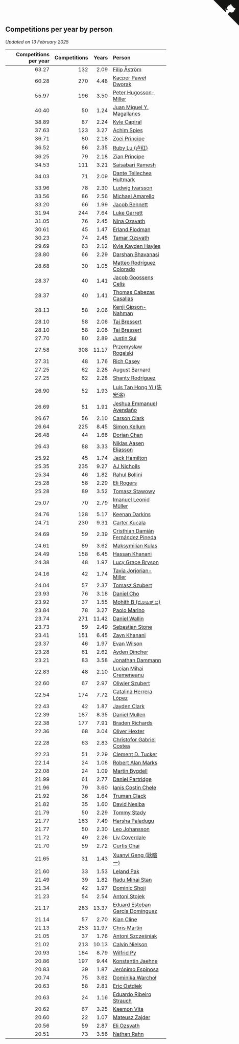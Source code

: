 ## Competitions per year by person

*Updated on 13 February 2025*

| Competitions per year | Competitions | Years | Person |
| ---: | ---: | ---: | :--- |
| 63.27 | 132 | 2.09 | [Filip Åström](https://www.worldcubeassociation.org/persons/2023ASTR01) |
| 60.28 | 270 | 4.48 | [Kacper Paweł Dworak](https://www.worldcubeassociation.org/persons/2020DWOR01) |
| 55.97 | 196 | 3.50 | [Peter Hugosson-Miller](https://www.worldcubeassociation.org/persons/2021HUGO01) |
| 40.40 | 50 | 1.24 | [Juan Miguel Y. Magallanes](https://www.worldcubeassociation.org/persons/2023MAGA09) |
| 38.89 | 87 | 2.24 | [Kyle Capiral](https://www.worldcubeassociation.org/persons/2022CAPI02) |
| 37.63 | 123 | 3.27 | [Achim Spies](https://www.worldcubeassociation.org/persons/2021SPIE01) |
| 36.71 | 80 | 2.18 | [Zoei Principe](https://www.worldcubeassociation.org/persons/2022PRIN09) |
| 36.52 | 86 | 2.35 | [Ruby Lu (卢红)](https://www.worldcubeassociation.org/persons/2022LURU01) |
| 36.25 | 79 | 2.18 | [Zian Principe](https://www.worldcubeassociation.org/persons/2022PRIN08) |
| 34.53 | 111 | 3.21 | [Saisabari Ramesh](https://www.worldcubeassociation.org/persons/2021RAME01) |
| 34.03 | 71 | 2.09 | [Dante Tellechea Hultmark](https://www.worldcubeassociation.org/persons/2023HULT01) |
| 33.96 | 78 | 2.30 | [Ludwig Ivarsson](https://www.worldcubeassociation.org/persons/2022IVAR01) |
| 33.56 | 86 | 2.56 | [Michael Amarello](https://www.worldcubeassociation.org/persons/2022AMAR09) |
| 33.20 | 66 | 1.99 | [Jacob Bennett](https://www.worldcubeassociation.org/persons/2023BENN04) |
| 31.94 | 244 | 7.64 | [Luke Garrett](https://www.worldcubeassociation.org/persons/2017GARR05) |
| 31.05 | 76 | 2.45 | [Nina Ozsvath](https://www.worldcubeassociation.org/persons/2022OZSV03) |
| 30.61 | 45 | 1.47 | [Erland Flodman](https://www.worldcubeassociation.org/persons/2023FLOD01) |
| 30.23 | 74 | 2.45 | [Tamar Ozsvath](https://www.worldcubeassociation.org/persons/2022OZSV04) |
| 29.69 | 63 | 2.12 | [Kyle Kayden Hayles](https://www.worldcubeassociation.org/persons/2022HAYL02) |
| 28.80 | 66 | 2.29 | [Darshan Bhavanasi](https://www.worldcubeassociation.org/persons/2022BHAV01) |
| 28.68 | 30 | 1.05 | [Matteo Rodríguez Colorado](https://www.worldcubeassociation.org/persons/2024COLO04) |
| 28.37 | 40 | 1.41 | [Jacob Goossens Celis](https://www.worldcubeassociation.org/persons/2023CELI06) |
| 28.37 | 40 | 1.41 | [Thomas Cabezas Casallas](https://www.worldcubeassociation.org/persons/2023CASA08) |
| 28.13 | 58 | 2.06 | [Kenji Gipson-Nahman](https://www.worldcubeassociation.org/persons/2023GIPS01) |
| 28.10 | 58 | 2.06 | [Taj Bressert](https://www.worldcubeassociation.org/persons/2023BRES01) |
| 28.10 | 58 | 2.06 | [Taj Bressert](https://www.worldcubeassociation.org/persons/2023BRES01) |
| 27.70 | 80 | 2.89 | [Justin Sui](https://www.worldcubeassociation.org/persons/2022SUIJ01) |
| 27.58 | 308 | 11.17 | [Przemysław Rogalski](https://www.worldcubeassociation.org/persons/2013ROGA02) |
| 27.31 | 48 | 1.76 | [Rich Casey](https://www.worldcubeassociation.org/persons/2023CASE06) |
| 27.25 | 62 | 2.28 | [August Barnard](https://www.worldcubeassociation.org/persons/2022BARN21) |
| 27.25 | 62 | 2.28 | [Shanty Rodríguez](https://www.worldcubeassociation.org/persons/2022CUBI01) |
| 26.90 | 52 | 1.93 | [Luis Tan Hong Yi (陈宏溢)](https://www.worldcubeassociation.org/persons/2023YILU01) |
| 26.69 | 51 | 1.91 | [Jeshua Emmanuel Avendaño](https://www.worldcubeassociation.org/persons/2023AVEN01) |
| 26.67 | 56 | 2.10 | [Carson Clark](https://www.worldcubeassociation.org/persons/2023CLAR02) |
| 26.64 | 225 | 8.45 | [Simon Kellum](https://www.worldcubeassociation.org/persons/2016KELL12) |
| 26.48 | 44 | 1.66 | [Dorian Chan](https://www.worldcubeassociation.org/persons/2023DORI01) |
| 26.43 | 88 | 3.33 | [Niklas Aasen Eliasson](https://www.worldcubeassociation.org/persons/2021ELIA01) |
| 25.92 | 45 | 1.74 | [Jack Hamilton](https://www.worldcubeassociation.org/persons/2023HAMI08) |
| 25.35 | 235 | 9.27 | [AJ Nicholls](https://www.worldcubeassociation.org/persons/2015NICH04) |
| 25.34 | 46 | 1.82 | [Rahul Bollini](https://www.worldcubeassociation.org/persons/2023BOLL01) |
| 25.28 | 58 | 2.29 | [Eli Rogers](https://www.worldcubeassociation.org/persons/2022ROGE05) |
| 25.28 | 89 | 3.52 | [Tomasz Stawowy](https://www.worldcubeassociation.org/persons/2021STAW01) |
| 25.07 | 70 | 2.79 | [Imanuel Leonid Müller](https://www.worldcubeassociation.org/persons/2022MULL02) |
| 24.76 | 128 | 5.17 | [Keenan Darkins](https://www.worldcubeassociation.org/persons/2019DARK02) |
| 24.71 | 230 | 9.31 | [Carter Kucala](https://www.worldcubeassociation.org/persons/2015KUCA01) |
| 24.69 | 59 | 2.39 | [Cristhian Damián Fernández Pineda](https://www.worldcubeassociation.org/persons/2022PINE05) |
| 24.61 | 89 | 3.62 | [Maksymilian Kulas](https://www.worldcubeassociation.org/persons/2021KULA02) |
| 24.49 | 158 | 6.45 | [Hassan Khanani](https://www.worldcubeassociation.org/persons/2018KHAN26) |
| 24.38 | 48 | 1.97 | [Lucy Grace Bryson](https://www.worldcubeassociation.org/persons/2023BRYS01) |
| 24.16 | 42 | 1.74 | [Tavia Jorjorian-Miller](https://www.worldcubeassociation.org/persons/2023JORJ01) |
| 24.04 | 57 | 2.37 | [Tomasz Szubert](https://www.worldcubeassociation.org/persons/2022SZUB02) |
| 23.93 | 76 | 3.18 | [Daniel Cho](https://www.worldcubeassociation.org/persons/2021CHOD01) |
| 23.92 | 37 | 1.55 | [Mohith B (ಮೋಹಿತ್ ಬಿ)](https://www.worldcubeassociation.org/persons/2023BMOH01) |
| 23.84 | 78 | 3.27 | [Paolo Marino](https://www.worldcubeassociation.org/persons/2021MARI04) |
| 23.74 | 271 | 11.42 | [Daniel Wallin](https://www.worldcubeassociation.org/persons/2013WALL03) |
| 23.73 | 59 | 2.49 | [Sebastian Stone](https://www.worldcubeassociation.org/persons/2022STON09) |
| 23.41 | 151 | 6.45 | [Zayn Khanani](https://www.worldcubeassociation.org/persons/2018KHAN28) |
| 23.37 | 46 | 1.97 | [Evan Wilson](https://www.worldcubeassociation.org/persons/2023WILS11) |
| 23.28 | 61 | 2.62 | [Ayden Dincher](https://www.worldcubeassociation.org/persons/2022DINC01) |
| 23.21 | 83 | 3.58 | [Jonathan Dammann](https://www.worldcubeassociation.org/persons/2021DAMM01) |
| 22.83 | 48 | 2.10 | [Lucian Mihai Cremeneanu](https://www.worldcubeassociation.org/persons/2023CREM01) |
| 22.60 | 67 | 2.97 | [Oliwier Szubert](https://www.worldcubeassociation.org/persons/2022SZUB01) |
| 22.54 | 174 | 7.72 | [Catalina Herrera López](https://www.worldcubeassociation.org/persons/2017LOPE31) |
| 22.43 | 42 | 1.87 | [Jayden Clark](https://www.worldcubeassociation.org/persons/2023CLAR13) |
| 22.39 | 187 | 8.35 | [Daniel Mullen](https://www.worldcubeassociation.org/persons/2016MULL04) |
| 22.38 | 177 | 7.91 | [Braden Richards](https://www.worldcubeassociation.org/persons/2017RICH02) |
| 22.36 | 68 | 3.04 | [Oliver Hexter](https://www.worldcubeassociation.org/persons/2022HEXT01) |
| 22.28 | 63 | 2.83 | [Christofor Gabriel Costea](https://www.worldcubeassociation.org/persons/2022COST03) |
| 22.23 | 51 | 2.29 | [Clement D. Tucker](https://www.worldcubeassociation.org/persons/2022TUCK09) |
| 22.14 | 24 | 1.08 | [Robert Alan Marks](https://www.worldcubeassociation.org/persons/2024MARK03) |
| 22.08 | 24 | 1.09 | [Martin Bygdell](https://www.worldcubeassociation.org/persons/2024BYGD01) |
| 21.99 | 61 | 2.77 | [Daniel Partridge](https://www.worldcubeassociation.org/persons/2022PART02) |
| 21.96 | 79 | 3.60 | [Ianis Costin Chele](https://www.worldcubeassociation.org/persons/2021CHEL01) |
| 21.92 | 36 | 1.64 | [Truman Clack](https://www.worldcubeassociation.org/persons/2023CLAC02) |
| 21.82 | 35 | 1.60 | [David Nesiba](https://www.worldcubeassociation.org/persons/2023NESI01) |
| 21.79 | 50 | 2.29 | [Tommy Stady](https://www.worldcubeassociation.org/persons/2022STAD01) |
| 21.77 | 163 | 7.49 | [Harsha Paladugu](https://www.worldcubeassociation.org/persons/2017PALA08) |
| 21.77 | 50 | 2.30 | [Leo Johansson](https://www.worldcubeassociation.org/persons/2022JOHA08) |
| 21.72 | 49 | 2.26 | [Liv Coverdale](https://www.worldcubeassociation.org/persons/2022COVE02) |
| 21.70 | 59 | 2.72 | [Curtis Chai](https://www.worldcubeassociation.org/persons/2022CHAI02) |
| 21.65 | 31 | 1.43 | [Xuanyi Geng (耿暄一)](https://www.worldcubeassociation.org/persons/2023GENG02) |
| 21.60 | 33 | 1.53 | [Leland Pak](https://www.worldcubeassociation.org/persons/2023PAKL02) |
| 21.49 | 39 | 1.82 | [Radu Mihai Stan](https://www.worldcubeassociation.org/persons/2023STAN09) |
| 21.34 | 42 | 1.97 | [Dominic Shoji](https://www.worldcubeassociation.org/persons/2023SHOJ01) |
| 21.23 | 54 | 2.54 | [Antoni Stojek](https://www.worldcubeassociation.org/persons/2022STOJ03) |
| 21.17 | 283 | 13.37 | [Eduard Esteban García Domínguez](https://www.worldcubeassociation.org/persons/2011EDUA01) |
| 21.14 | 57 | 2.70 | [Kian Cline](https://www.worldcubeassociation.org/persons/2022CLIN01) |
| 21.13 | 253 | 11.97 | [Chris Martin](https://www.worldcubeassociation.org/persons/2013MART03) |
| 21.05 | 37 | 1.76 | [Antoni Szcześniak](https://www.worldcubeassociation.org/persons/2023SZCZ04) |
| 21.02 | 213 | 10.13 | [Calvin Nielson](https://www.worldcubeassociation.org/persons/2014NIEL03) |
| 20.93 | 184 | 8.79 | [Wilfrid Py](https://www.worldcubeassociation.org/persons/2016PYWI01) |
| 20.86 | 197 | 9.44 | [Konstantin Jaehne](https://www.worldcubeassociation.org/persons/2015JAEH01) |
| 20.83 | 39 | 1.87 | [Jerónimo Espinosa](https://www.worldcubeassociation.org/persons/2023ESPI07) |
| 20.74 | 75 | 3.62 | [Dominika Warchoł](https://www.worldcubeassociation.org/persons/2021WARC01) |
| 20.63 | 58 | 2.81 | [Eric Ostdiek](https://www.worldcubeassociation.org/persons/2022OSTD01) |
| 20.63 | 24 | 1.16 | [Eduardo Ribeiro Strauch](https://www.worldcubeassociation.org/persons/2023STRA33) |
| 20.62 | 67 | 3.25 | [Kaemon Vita](https://www.worldcubeassociation.org/persons/2021VITA01) |
| 20.60 | 22 | 1.07 | [Mateusz Zajder](https://www.worldcubeassociation.org/persons/2024ZAJD01) |
| 20.56 | 59 | 2.87 | [Eli Ozsvath](https://www.worldcubeassociation.org/persons/2022OZSV01) |
| 20.51 | 73 | 3.56 | [Nathan Rahn](https://www.worldcubeassociation.org/persons/2021RAHN01) |


<a href="https://github.com/jonatanklosko/wca_statistics" class="github-corner" aria-label="View source on Github"><svg width="80" height="80" viewBox="0 0 250 250" style="fill:#151513; color:#fff; position: absolute; top: 0; border: 0; right: 0;" aria-hidden="true"><path d="M0,0 L115,115 L130,115 L142,142 L250,250 L250,0 Z"></path><path d="M128.3,109.0 C113.8,99.7 119.0,89.6 119.0,89.6 C122.0,82.7 120.5,78.6 120.5,78.6 C119.2,72.0 123.4,76.3 123.4,76.3 C127.3,80.9 125.5,87.3 125.5,87.3 C122.9,97.6 130.6,101.9 134.4,103.2" fill="currentColor" style="transform-origin: 130px 106px;" class="octo-arm"></path><path d="M115.0,115.0 C114.9,115.1 118.7,116.5 119.8,115.4 L133.7,101.6 C136.9,99.2 139.9,98.4 142.2,98.6 C133.8,88.0 127.5,74.4 143.8,58.0 C148.5,53.4 154.0,51.2 159.7,51.0 C160.3,49.4 163.2,43.6 171.4,40.1 C171.4,40.1 176.1,42.5 178.8,56.2 C183.1,58.6 187.2,61.8 190.9,65.4 C194.5,69.0 197.7,73.2 200.1,77.6 C213.8,80.2 216.3,84.9 216.3,84.9 C212.7,93.1 206.9,96.0 205.4,96.6 C205.1,102.4 203.0,107.8 198.3,112.5 C181.9,128.9 168.3,122.5 157.7,114.1 C157.9,116.9 156.7,120.9 152.7,124.9 L141.0,136.5 C139.8,137.7 141.6,141.9 141.8,141.8 Z" fill="currentColor" class="octo-body"></path></svg></a><style>.github-corner:hover .octo-arm{animation:octocat-wave 560ms ease-in-out}@keyframes octocat-wave{0%,100%{transform:rotate(0)}20%,60%{transform:rotate(-25deg)}40%,80%{transform:rotate(10deg)}}@media (max-width:500px){.github-corner:hover .octo-arm{animation:none}.github-corner .octo-arm{animation:octocat-wave 560ms ease-in-out}}</style>
